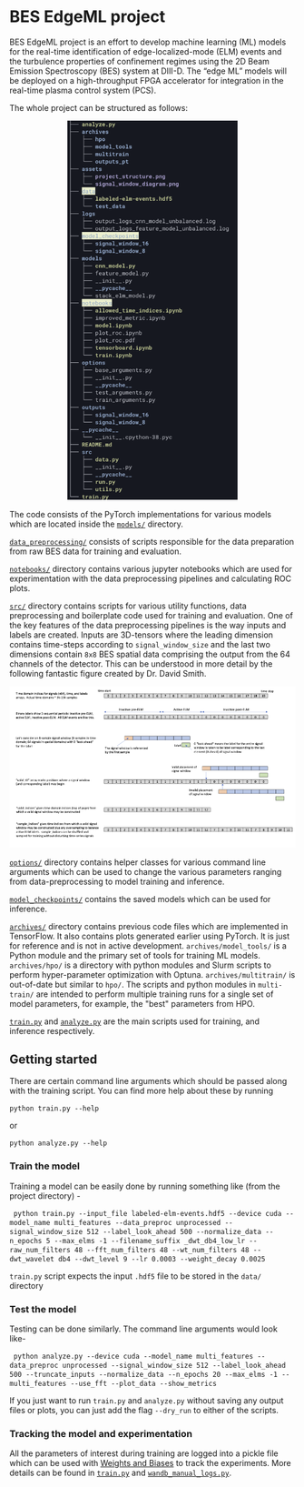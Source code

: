 # BES EdgeML project
BES EdgeML project is an effort to develop machine learning (ML) models for the real-time identification of edge-localized-mode (ELM) events and the turbulence properties of confinement regimes using the 2D Beam Emission Spectroscopy (BES) system at DIII-D. The “edge ML” models will be deployed on a high-throughput FPGA accelerator for integration in the real-time plasma control system (PCS).

The whole project can be structured as follows:
<p align='center'>
    <img src='assets/project_structure.png' alt='project_structure' width='300'/>
</p>

The code consists of the PyTorch implementations for various models which are located inside the [`models/`](models/) directory.

[`data_preprocessing/`](data_preprocessing/) consists of scripts responsible for the data preparation from raw BES data 
for training and evaluation.

[`notebooks/`](notebooks/) directory contains various jupyter notebooks which are used for experimentation with the data preprocessing pipelines and calculating ROC plots.

[`src/`](src/) directory contains scripts for various utility functions, data preprocessing and boilerplate code used for training and evaluation. One of the key features of the data preprocessing pipelines is the way inputs and labels are created. Inputs are 3D-tensors where the leading dimension contains time-steps according to `signal_window_size` and the last two dimensions contain `8x8` BES spatial data comprising the output from the 64 channels of the detector. This can be understood in more detail by the following fantastic figure created by Dr. David Smith.

<p align='center'>
    <img src='assets/signal_window_diagram.png' alt='signal_window' width='1000'/>
</p>

[`options/`](options/) directory contains helper classes for various command line arguments which can be used to change the various parameters ranging from data-preprocessing to model training and inference.

[`model_checkpoints/`](model_checkpoints/) contains the saved models which can be used for inference.

[`archives/`](archives/) directory contains previous code files which are implemented in TensorFlow. It also contains plots generated earlier using PyTorch. It is just for reference and is not in active development.
`archives/model_tools/` is a Python module and the primary set of tools for training ML models. `archives/hpo/` is a directory with python modules and Slurm scripts to perform hyper-parameter optimization with Optuna. `archives/multitrain/` is out-of-date but similar to `hpo/`.  The scripts and python modules in `multi-train/` are intended
to perform multiple training runs for a single set of model parameters, for example, the "best" parameters from HPO.

[`train.py`](train.py) and [`analyze.py`](analyze.py) are the main scripts used for training, and inference respectively. 

## Getting started
There are certain command line arguments which should be passed along with the training script. You can find more help about these by running
```
python train.py --help
```
or 
```
python analyze.py --help
```
### Train the model
Training a model can be easily done by running something like (from the project directory) -
```
 python train.py --input_file labeled-elm-events.hdf5 --device cuda --model_name multi_features --data_preproc unprocessed --signal_window_size 512 --label_look_ahead 500 --normalize_data --n_epochs 5 --max_elms -1 --filename_suffix _dwt_db4_low_lr --raw_num_filters 48 --fft_num_filters 48 --wt_num_filters 48 --dwt_wavelet db4 --dwt_level 9 --lr 0.0003 --weight_decay 0.0025
```

`train.py` script expects the input `.hdf5` file to be stored in the `data/` directory 

### Test the model
Testing can be done similarly. The command line arguments would look like-
```
 python analyze.py --device cuda --model_name multi_features --data_preproc unprocessed --signal_window_size 512 --label_look_ahead 500 --truncate_inputs --normalize_data --n_epochs 20 --max_elms -1 --multi_features --use_fft --plot_data --show_metrics
```

If you just want to run `train.py` and `analyze.py` without saving any output files or plots, you can just add the flag `--dry_run` to either of the scripts.

### Tracking the model and experimentation
All the parameters of interest during training are logged into a pickle file which can be used with [Weights and Biases](https://wandb.ai/site) to track the experiments. More details 
can be found in [`train.py`](train.py) and [`wandb_manual_logs.py`](wandb_manual_logs.py).
